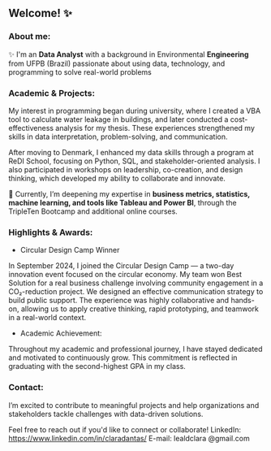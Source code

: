## Welcome! ✨

### About me:
✨ I'm an **Data Analyst** with a background in Environmental **Engineering** from UFPB (Brazil) passionate about using data, technology, and programming to solve real-world problems

### Academic & Projects:
My interest in programming began during university, where I created a VBA tool to calculate water leakage in buildings, and later conducted a cost-effectiveness analysis for my thesis. These experiences strengthened my skills in data interpretation, problem-solving, and communication.

After moving to Denmark, I enhanced my data skills through a program at ReDI School, focusing on Python, SQL, and stakeholder-oriented analysis. I also participated in workshops on leadership, co-creation, and design thinking, which developed my ability to collaborate and innovate.


📒 Currently, I’m deepening my expertise in **business metrics, statistics, machine learning, and tools like Tableau and Power BI**, through the TripleTen Bootcamp and additional online courses.

 

### **Highlights & Awards**: 
- Circular Design Camp Winner
  
In September 2024, I joined the Circular Design Camp — a two-day innovation event focused on the circular economy. My team won Best Solution for a real business challenge involving community engagement in a CO₂-reduction project. We designed an effective communication strategy to build public support. The experience was highly collaborative and hands-on, allowing us to apply creative thinking, rapid prototyping, and teamwork in a real-world context.

- Academic Achievement:
  
Throughout my academic and professional journey, I have stayed dedicated and motivated to continuously grow. This commitment is reflected in graduating with the second-highest GPA in my class.

 

### Contact:
I’m excited to contribute to meaningful projects and help organizations and stakeholders tackle challenges with data-driven solutions.

Feel free to reach out if you'd like to connect or collaborate!
LinkedIn: <https://www.linkedin.com/in/claradantas/>
E-mail: lealdclara @gmail.com

